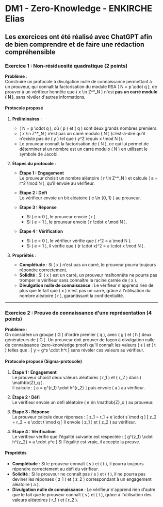 # DM1 - Zero-Knowledge - ENKIRCHE Elias
## Les exercices ont été réalisé avec ChatGPT afin de bien comprendre et de faire une rédaction compréhensible 

### Exercice 1 : Non-résiduosité quadratique (2 points)

**Problème** :  
Construire un protocole à divulgation nulle de connaissance permettant à un prouveur, qui connaît la factorisation du module RSA \( N = p \cdot q \), de prouver à un vérifieur honnête que \( x \in Z^*_N \) n'est **pas un carré modulo \( N \)**, sans révéler d'autres informations.

#### Protocole proposé

1. **Préliminaires** :
   - \( N = p \cdot q \), où \( p \) et \( q \) sont deux grands nombres premiers.
   - \( x \in Z^*_N \) n’est pas un carré modulo \( N \) (c’est-à-dire qu'il n'existe pas de \( y \) tel que \( y^2 \equiv x \mod N \)).
   - Le prouveur connaît la factorisation de \( N \), ce qui lui permet de déterminer si un nombre est un carré modulo \( N \) en utilisant le symbole de Jacobi.

2. **Étapes du protocole** :
   - **Étape 1 : Engagement**  
     Le prouveur choisit un nombre aléatoire \( r \in Z^*_N \) et calcule \( a = r^2 \mod N \), qu'il envoie au vérifieur.
   
   - **Étape 2 : Défi**  
     Le vérifieur envoie un bit aléatoire \( e \in \{0, 1\} \) au prouveur.

   - **Étape 3 : Réponse**  
     - Si \( e = 0 \), le prouveur envoie \( r \).
     - Si \( e = 1 \), le prouveur envoie \( r \cdot x \mod N \).

   - **Étape 4 : Vérification**  
     - Si \( e = 0 \), le vérifieur vérifie que \( r^2 = a \mod N \).
     - Si \( e = 1 \), il vérifie que \( (r \cdot x)^2 = a \cdot x \mod N \).

3. **Propriétés** :
   - **Complétude** : Si \( x \) n'est pas un carré, le prouveur pourra toujours répondre correctement.
   - **Solidité** : Si \( x \) est un carré, un prouveur malhonnête ne pourra pas tromper le vérifieur sans connaître la racine carrée de \( x \).
   - **Divulgation nulle de connaissance** : Le vérifieur n'apprend rien de plus que le fait que \( x \) n'est pas un carré, grâce à l'utilisation du nombre aléatoire \( r \), garantissant la confidentialité.

---

### Exercice 2 : Preuve de connaissance d'une représentation (4 points)

**Problème** :  
On considère un groupe \( G \) d'ordre premier \( q \), avec \( g \) et \( h \) deux générateurs de \( G \). Un prouveur doit prouver de façon à divulgation nulle de connaissance (zero-knowledge proof) qu'il connaît les valeurs \( s \) et \( t \) telles que :
\[ y = g^s \cdot h^t \]
sans révéler ces valeurs au vérifieur.

#### Protocole proposé (Sigma-protocole)

1. **Étape 1 : Engagement**  
   Le prouveur choisit deux valeurs aléatoires \( r_1 \) et \( r_2 \) dans \( \mathbb{Z}_q \).  
   Il calcule :
   \[
   a = g^{r_1} \cdot h^{r_2}
   \]
   puis envoie \( a \) au vérifieur.

2. **Étape 2 : Défi**  
   Le vérifieur envoie un défi aléatoire \( e \in \mathbb{Z}_q \) au prouveur.

3. **Étape 3 : Réponse**  
   Le prouveur calcule deux réponses :
   \[
   z_1 = r_1 + e \cdot s \mod q
   \]
   \[
   z_2 = r_2 + e \cdot t \mod q
   \]
   Il envoie \( z_1 \) et \( z_2 \) au vérifieur.

4. **Étape 4 : Vérification**  
   Le vérifieur vérifie que l'égalité suivante est respectée :
   \[
   g^{z_1} \cdot h^{z_2} = a \cdot y^e
   \]
   Si l'égalité est vraie, il accepte la preuve.

#### Propriétés

- **Complétude** : Si le prouveur connaît \( s \) et \( t \), il pourra toujours répondre correctement au défi du vérifieur.
- **Solidité** : Si le prouveur ne connaît pas \( s \) et \( t \), il ne pourra pas deviner les réponses \( z_1 \) et \( z_2 \) correspondant à un engagement aléatoire \( a \).
- **Divulgation nulle de connaissance** : Le vérifieur n'apprend rien d'autre que le fait que le prouveur connaît \( s \) et \( t \), grâce à l'utilisation des valeurs aléatoires \( r_1 \) et \( r_2 \).

